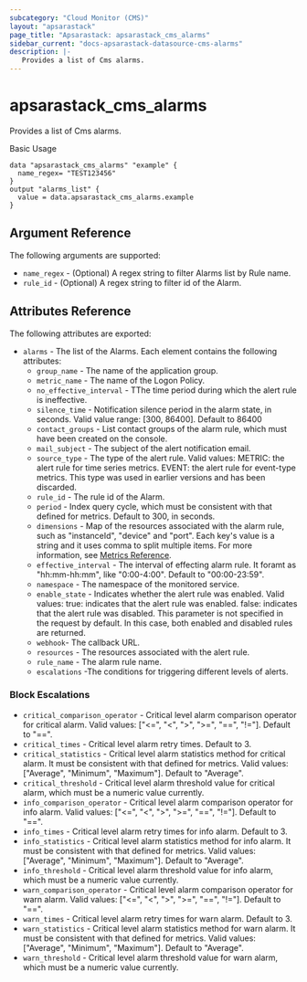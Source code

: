 ```yaml
---
subcategory: "Cloud Monitor (CMS)"
layout: "apsarastack"
page_title: "Apsarastack: apsarastack_cms_alarms"
sidebar_current: "docs-apsarastack-datasource-cms-alarms"
description: |-
   Provides a list of Cms alarms.
---
```

# apsarastack\_cms_alarms

Provides a list of Cms alarms.

Basic Usage

```
data "apsarastack_cms_alarms" "example" {
  name_regex= "TEST123456"
}
output "alarms_list" {
  value = data.apsarastack_cms_alarms.example
}
```
## Argument Reference

The following arguments are supported:

* `name_regex` - (Optional) A regex string to filter Alarms list by Rule name.
* `rule_id` -  (Optional) A regex string to filter id of the Alarm.

## Attributes Reference

The following attributes are exported:

* `alarms` - The list of the Alarms. Each element contains the following attributes:
    * `group_name` - The name of the application group.
    * `metric_name` - The name of the Logon Policy.
    * `no_effective_interval` - TThe time period during which the alert
       rule is ineffective.
    * `silence_time` - Notification silence period in the alarm state, in seconds. Valid value range: [300, 86400]. Default to 86400
    * `contact_groups` - List contact groups of the alarm rule, which must have been created on the console.
    * `mail_subject` - The subject of the alert notification email.
    * `source_type` - The type of the alert rule. Valid values:
      METRIC: the alert rule for time series metrics.
      EVENT: the alert rule for event-type metrics. This type was used in earlier versions and has been discarded.
    * `rule_id` - The  rule id of the Alarm.
    * `period` - Index query cycle, which must be consistent with that defined for metrics. Default to 300, in seconds.
    * `dimensions` - Map of the resources associated with the alarm rule, such as "instanceId", "device" and "port". Each key's value is a string and it uses comma to split multiple items. For more information, see [Metrics Reference](https://www.alibabacloud.com/help/doc-detail/28619.htm).
    * `effective_interval` - The interval of effecting alarm rule. It foramt as "hh:mm-hh:mm", like "0:00-4:00". Default to "00:00-23:59".
    * `namespace` - The namespace of the monitored service.  
    * `enable_state` - Indicates whether the alert rule was
      enabled. Valid values:
      true: indicates that the alert rule was enabled.
      false: indicates that the alert rule was disabled. This parameter is not specified in the request by default. In this case, both enabled and disabled rules are returned.
    * `webhook`- The callback URL.
    * `resources` - The resources associated with the alert rule.
    * `rule_name` - The alarm rule name.
    * `escalations` -The conditions for triggering different levels of alerts.


### Block Escalations

* `critical_comparison_operator` - Critical level alarm comparison operator for critical alarm. Valid values: ["<=", "<", ">", ">=", "==", "!="]. Default to "==".
* `critical_times` - Critical level alarm retry times. Default to 3.
* `critical_statistics` - Critical level alarm statistics method for critical alarm. It must be consistent with that defined for metrics. Valid values: ["Average", "Minimum", "Maximum"]. Default to "Average".
* `critical_threshold` - Critical level alarm threshold value for critical alarm, which must be a numeric value currently.
* `info_comparison_operator` - Critical level alarm comparison operator for info alarm. Valid values: ["<=", "<", ">", ">=", "==", "!="]. Default to "==".
* `info_times` - Critical level alarm retry times for info alarm. Default to 3.
* `info_statistics` - Critical level alarm statistics method for info alarm. It must be consistent with that defined for metrics. Valid values: ["Average", "Minimum", "Maximum"]. Default to "Average".
* `info_threshold` - Critical level alarm threshold value for info alarm, which must be a numeric value currently.
* `warn_comparison_operator` - Critical level alarm comparison operator for warn alarm. Valid values: ["<=", "<", ">", ">=", "==", "!="]. Default to "==".
* `warn_times` - Critical level alarm retry times for warn alarm. Default to 3.
* `warn_statistics` - Critical level alarm statistics method for warn alarm. It must be consistent with that defined for metrics. Valid values: ["Average", "Minimum", "Maximum"]. Default to "Average".
* `warn_threshold` - Critical level alarm threshold value for warn alarm, which must be a numeric value currently.


